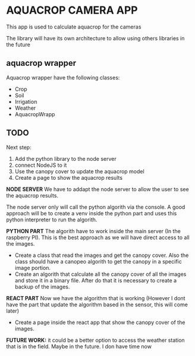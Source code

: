 # AQUACROP CAMERA APP
This app is used to calculate aquacrop for the cameras

The library will have its own architecture to allow using others libraries in the future

## aquacrop wrapper
Aquacrop wrapper have the following classes:
* Crop
* Soil
* Irrigation 
* Weather 
* AquacropWrapp

## TODO

Next step:

1. Add the python library to the node server
2. connect NodeJS to it
3. Use the canopy cover to update the aquacrop model
4. Create a page to show the aquacrop results

**NODE SERVER**
We have to addapt the node server to allow the user to see the aquacrop results.

The node server only will call the python algorith via the console. A good approach will be to create a venv inside the python part and uses this python interpreter to run the algorith.

**PYTHON PART**
The algorith have to work inside the main server (In the raspberry PI). This is the best approach as we will have direct access to all the images. 
* Create a class that read the images and get the canopy cover. Also the class should have a canopeo algorith to get the canopy in a specific image portion. 
* Create an algorith that calculate all the canopy cover of all the images and store it in a binary file. After do that it is necessary to create a backup of the images.

**REACT PART**
Now we have the algorithm that is working (However I dont have the part that update the algorithm based in the sensor, this will come later)
* Create a page inside the react app that show the canopy cover of the images.


**FUTURE WORK:**
it could be a better option to access the weather station that is in the field. Maybe in the future. I don have time now

